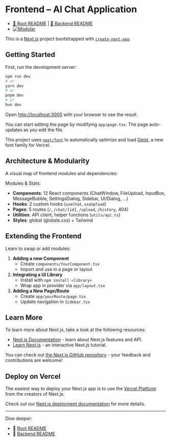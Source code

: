 # Frontend – AI Chat Application
+ [🔗 Root README](../README.md) | [🔧 Backend README](../backend/README.md)
+ [![Modular](https://img.shields.io/badge/Modular-Frontend-blue)](#architecture--modularity)

 This is a [Next.js](https://nextjs.org) project bootstrapped with [`create-next-app`](https://nextjs.org/docs/app/api-reference/cli/create-next-app).

## Getting Started

First, run the development server:

```bash
npm run dev
# or
yarn dev
# or
pnpm dev
# or
bun dev
```

Open [http://localhost:3000](http://localhost:3000) with your browser to see the result.

You can start editing the page by modifying `app/page.tsx`. The page auto-updates as you edit the file.

This project uses [`next/font`](https://nextjs.org/docs/app/building-your-application/optimizing/fonts) to automatically optimize and load [Geist](https://vercel.com/font), a new font family for Vercel.

## Architecture & Modularity
A visual map of frontend modules and dependencies:


Modules & Stats:
- **Components**: 12 React components (ChatWindow, FileUpload, InputBox, MessageBubble, SettingsDialog, Sidebar, UI/Dialog, ...)
- **Hooks**: 2 custom hooks (`useChat`, `useUpload`)
- **Pages**: 5 routes (`/`, `/chat/[id]`, `/upload`, `/history`, 404)
- **Utilities**: API client, helper functions (`utils/api.ts`)
- **Styles**: global (globals.css) + Tailwind

## Extending the Frontend
Learn to swap or add modules:
1. **Adding a new Component**
   - Create `components/YourComponent.tsx`
   - Import and use in a page or layout
2. **Integrating a UI Library**
   - Install with `npm install <library>`
   - Wrap app in provider via `app/layout.tsx`
3. **Adding a New Page/Route**
   - Create `app/yourRoute/page.tsx`
   - Update navigation in `Sidebar.tsx`

## Learn More

To learn more about Next.js, take a look at the following resources:

- [Next.js Documentation](https://nextjs.org/docs) - learn about Next.js features and API.
- [Learn Next.js](https://nextjs.org/learn) - an interactive Next.js tutorial.

You can check out [the Next.js GitHub repository](https://github.com/vercel/next.js) - your feedback and contributions are welcome!

## Deploy on Vercel

The easiest way to deploy your Next.js app is to use the [Vercel Platform](https://vercel.com/new?utm_medium=default-template&filter=next.js&utm_source=create-next-app&utm_campaign=create-next-app-readme) from the creators of Next.js.

Check out our [Next.js deployment documentation](https://nextjs.org/docs/app/building-your-application/deploying) for more details.

---

Dive deeper:
- 📖 [Root README](../README.md)
- 📖 [Backend README](../backend/README.md)
